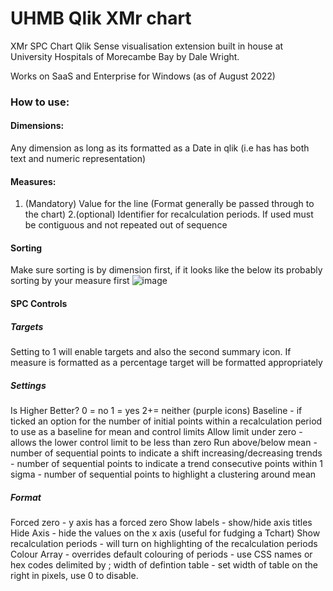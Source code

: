 # UHMB Qlik XMr chart
XMr SPC Chart Qlik Sense visualisation extension built in house at University Hospitals of Morecambe Bay by Dale Wright.

Works on SaaS and Enterprise for Windows (as of August 2022)

### How to use:
#### Dimensions:
Any dimension as long as its formatted as a Date in qlik (i.e has has both text and numeric representation)

#### Measures:
1. (Mandatory) Value for the line (Format generally be passed through to the chart)
2.(optional) Identifier for recalculation periods.  If used must be contiguous and not repeated out of sequence

#### Sorting
Make sure sorting is by dimension first, if it looks like the below its probably sorting by your measure first ![image](https://user-images.githubusercontent.com/111445780/186640157-8bbeea38-a9a3-49e2-b531-47569b234dd5.png)

#### SPC Controls
##### Targets
Setting to 1 will enable targets and also the second summary icon. If measure is formatted as a percentage target will be formatted appropriately

##### Settings
Is Higher Better?
0 = no 1 = yes 2+= neither (purple icons)
Baseline -  if ticked an option for the number of initial points within a recalculation period to use as a baseline for mean and control limits
Allow limit under zero - allows the lower control limit to be less than zero
Run above/below mean - number of sequential points to indicate a shift
increasing/decreasing trends - number of sequential points to indicate a trend
consecutive points within 1 sigma - number of sequential points to highlight a clustering around mean

##### Format
Forced zero -  y axis has a forced zero
Show labels - show/hide axis titles
Hide Axis - hide the values on the x axis (useful for fudging a Tchart)
Show recalculation periods - will turn on highlighting  of the recalculation periods
Colour Array -  overrides default colouring of periods - use CSS names or hex codes delimited by ;
width of defintion table - set width of table on the right in pixels, use 0 to disable.

